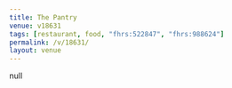 ```yaml
---
title: The Pantry
venue: v18631
tags: [restaurant, food, "fhrs:522847", "fhrs:988624"]
permalink: /v/18631/
layout: venue
---
```

null